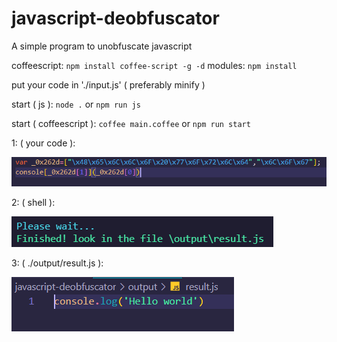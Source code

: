 # javascript-deobfuscator
A simple program to unobfuscate javascript

coffeescript:
  `npm install coffee-script -g -d`
modules:
  `npm install`

put your code in './input.js' ( preferably minify )

start ( js ):
`node .` or `npm run js`

start ( coffeescript ):
`coffee main.coffee` or `npm run start`

1: ( your code ):

![ScreenShot](/images/capture.png)

2: ( shell ):

![ScreenShot](/images/capture2.png)

3: ( ./output/result.js ):

![ScreenShot](/images/capture3.png)

